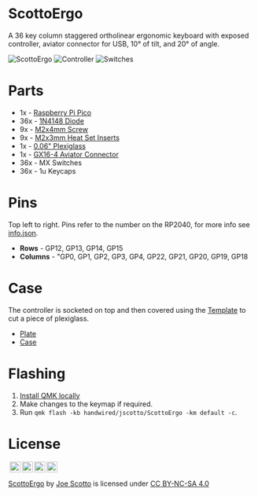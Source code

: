 # ScottoErgo

A 36 key column staggered ortholinear ergonomic keyboard with exposed controller, aviator connector for USB, 10° of tilt, and 20° of angle.

![ScottoErgo](https://user-images.githubusercontent.com/8194147/232518351-b5ac219d-7e16-4211-bd1e-607e7e461a7e.jpg)
![Controller](https://user-images.githubusercontent.com/8194147/232518358-b969c22b-45b7-4116-aa94-af1d87c005e2.jpg)
![Switches](https://user-images.githubusercontent.com/8194147/232518365-c7aed67d-2d2a-45d4-a906-33132c036207.jpg)

# Parts

-   1x - [Raspberry Pi Pico](https://amzn.to/3UqGaij)
-   36x - [1N4148 Diode](https://amzn.to/3DMbQZ5)
-   9x - [M2x4mm Screw](https://amzn.to/41ghDPs)
-   9x - [M2x3mm Heat Set Inserts](https://amzn.to/3Km2RPS)
-   1x - [0.06" Plexiglass](https://amzn.to/3UEyZ6h)
-   1x - [GX16-4 Aviator Connector](https://amzn.to/3KAytBq)
-   36x - MX Switches
-   36x - 1u Keycaps

# Pins

Top left to right. Pins refer to the number on the RP2040, for more info see [info.json](QMK/info.json).

-   **Rows** - GP12, GP13, GP14, GP15
-   **Columns** - "GP0, GP1, GP2, GP3, GP4, GP22, GP21, GP20, GP19, GP18

# Case

The controller is socketed on top and then covered using the [Template](Case/ScottoErgo%20-%20Plate.stl) to cut a piece of plexiglass.

-   [Plate](Case/ScottoErgo%20-%20Plate.stl)
-   [Case](Case/ScottoErgo%20-%20Case.stl)

# Flashing

1. [Install QMK locally](https://github.com/qmk/qmk_firmware)
2. Make changes to the keymap if required.
3. Run `qmk flash -kb handwired/jscotto/ScottoErgo -km default -c`.

# License

<img style="height:22px!important;margin-left:3px;vertical-align:text-bottom;" src="https://mirrors.creativecommons.org/presskit/icons/cc.svg?ref=chooser-v1"><img style="height:22px!important;margin-left:3px;vertical-align:text-bottom;" src="https://mirrors.creativecommons.org/presskit/icons/by.svg?ref=chooser-v1"><img style="height:22px!important;margin-left:3px;vertical-align:text-bottom;" src="https://mirrors.creativecommons.org/presskit/icons/nc.svg?ref=chooser-v1"><img style="height:22px!important;margin-left:3px;vertical-align:text-bottom;" src="https://mirrors.creativecommons.org/presskit/icons/sa.svg?ref=chooser-v1"></a></p>

<p xmlns:cc="http://creativecommons.org/ns#" xmlns:dct="http://purl.org/dc/terms/"><a property="dct:title" rel="cc:attributionURL" href="https://github.com/joe-scotto/keyboards/tree/main/ScottoErgo">ScottoErgo</a> by <a rel="cc:attributionURL dct:creator" property="cc:attributionName" href="https://github.com/joe-scotto">Joe Scotto</a> is licensed under <a href="http://creativecommons.org/licenses/by-nc-sa/4.0/?ref=chooser-v1" target="_blank" rel="license noopener noreferrer" style="display:inline-block;">CC BY-NC-SA 4.0
